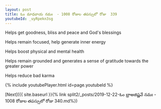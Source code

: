 ```yaml
---
layout: post
title: ఓం మాధవాయ నమః  - 1008 రోజుల తపస్సులో రోజు  339
youtubeId: _uyRpekn3sg
---
```

 
 
Helps get goodness, bliss and peace and God's blessings
 
Helps remain focused, help generate inner energy 
 
Helps boost physical and mental health 
 
Helps remain grounded and generates a sense of gratitude towards the greater power 
 
Helps reduce bad karma
 
 
 
 


{% include youtubePlayer.html id=page.youtubeId %}
 
[Next]({{ site.baseurl }}{% link  split2/_posts/2019-12-22-ఓం భ్రాఅజిష్ణవే నమః  - 1008 రోజుల తపస్సులో రోజు  340.md%})
 
